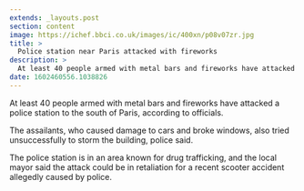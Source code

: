 ```yaml
--- 
extends: _layouts.post 
section: content 
image: https://ichef.bbci.co.uk/images/ic/400xn/p08v07zr.jpg 
title: > 
  Police station near Paris attacked with fireworks 
description: > 
  At least 40 people armed with metal bars and fireworks have attacked a police station to the south of Paris, according to officials.The assailants, who caused damage to cars and broke windows, also tried unsuccessfully to storm the building, police said.The police station is in an area known for drug trafficking, and the local mayor said the attack could be in retaliation for a recent scooter accident allegedly caused by police. 
date: 1602460556.1038826 
--- 
```

At least 40 people armed with metal bars and fireworks have attacked a police station to the south of Paris, according to officials.

The assailants, who caused damage to cars and broke windows, also tried unsuccessfully to storm the building, police said.

The police station is in an area known for drug trafficking, and the local mayor said the attack could be in retaliation for a recent scooter accident allegedly caused by police.